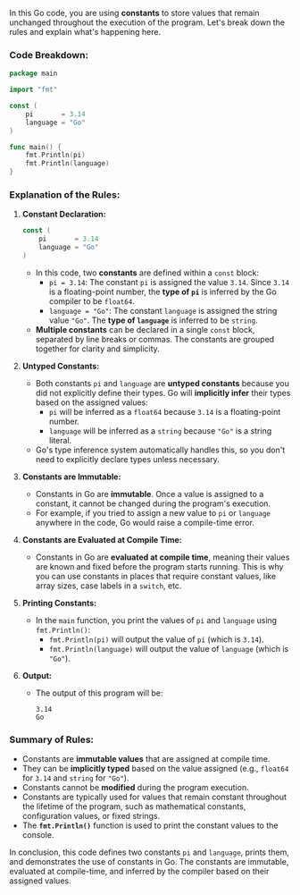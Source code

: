 In this Go code, you are using **constants** to store values that remain unchanged throughout the execution of the program. Let's break down the rules and explain what's happening here.

### Code Breakdown:

```go
package main

import "fmt"

const (
    pi       = 3.14
    language = "Go"
)

func main() {
    fmt.Println(pi)
    fmt.Println(language)
}
```

### Explanation of the Rules:

1. **Constant Declaration:**
   ```go
   const (
       pi       = 3.14
       language = "Go"
   )
   ```
   - In this code, two **constants** are defined within a `const` block:
     - `pi = 3.14`: The constant `pi` is assigned the value `3.14`. Since `3.14` is a floating-point number, the **type of `pi`** is inferred by the Go compiler to be `float64`.
     - `language = "Go"`: The constant `language` is assigned the string value `"Go"`. The **type of `language`** is inferred to be `string`.
   - **Multiple constants** can be declared in a single `const` block, separated by line breaks or commas. The constants are grouped together for clarity and simplicity.

2. **Untyped Constants:**
   - Both constants `pi` and `language` are **untyped constants** because you did not explicitly define their types. Go will **implicitly infer** their types based on the assigned values:
     - `pi` will be inferred as a `float64` because `3.14` is a floating-point number.
     - `language` will be inferred as a `string` because `"Go"` is a string literal.
   - Go's type inference system automatically handles this, so you don't need to explicitly declare types unless necessary.

3. **Constants are Immutable:**
   - Constants in Go are **immutable**. Once a value is assigned to a constant, it cannot be changed during the program's execution.
   - For example, if you tried to assign a new value to `pi` or `language` anywhere in the code, Go would raise a compile-time error.

4. **Constants are Evaluated at Compile Time:**
   - Constants in Go are **evaluated at compile time**, meaning their values are known and fixed before the program starts running. This is why you can use constants in places that require constant values, like array sizes, case labels in a `switch`, etc.

5. **Printing Constants:**
   - In the `main` function, you print the values of `pi` and `language` using `fmt.Println()`:
     - `fmt.Println(pi)` will output the value of `pi` (which is `3.14`).
     - `fmt.Println(language)` will output the value of `language` (which is `"Go"`).

6. **Output:**
   - The output of this program will be:
     ```
     3.14
     Go
     ```

### Summary of Rules:

- Constants are **immutable values** that are assigned at compile time.
- They can be **implicitly typed** based on the value assigned (e.g., `float64` for `3.14` and `string` for `"Go"`).
- Constants cannot be **modified** during the program execution.
- Constants are typically used for values that remain constant throughout the lifetime of the program, such as mathematical constants, configuration values, or fixed strings.
- The **`fmt.Println()`** function is used to print the constant values to the console.

In conclusion, this code defines two constants `pi` and `language`, prints them, and demonstrates the use of constants in Go. The constants are immutable, evaluated at compile-time, and inferred by the compiler based on their assigned values.